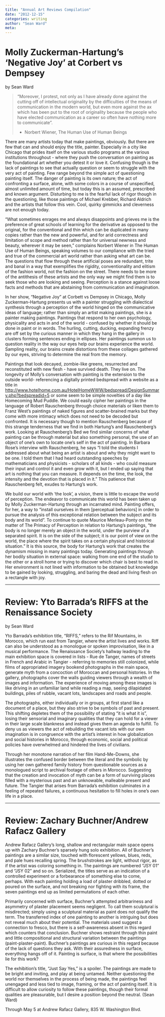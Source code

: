 ```yaml
---
title: "Annual Art Reviews Compilation"
date: "2012-12-15"
categories: writing
author: "Sean Ward"
meta:
---
```

# Molly Zuckerman-Hartung’s ‘Negative Joy’ at Corbert vs Dempsey
by Sean Ward

> “Moreover, I protest, not only as I have already done against the cutting off of intellectual originality by the difficulties of the means of communication in the modern world, but even more against the ax which has been put to the root of originality because the people who have elected communication as a career so often have nothing more to communicate”.
> - Norbert Wiener, The Human Use of Human Beings

There are many artists today that make paintings, obviously. But there are few that can and should enjoy the title, painter. Especially in a city like Chicago that prides itself on the various studio programs at the various institutions throughout - where they push the conversation on painting as the foundational art whether you detest it or love it. Confusing though is the lack of paintings to see that actually question or seem to struggle with the very act of painting. Few range beyond the simple act of questioning painting itself. The danger of painting is its own nature; the act of confronting a surface, alone, with some colors in a course of unspecified, almost unlimited amount of time, but today this is an assumed, prescribed and known argument. Disturbing to me is the fearful lack of rigor though in the questioning, like those paintings of Michael Krebber, Richard Aldrich and the artists that follow this vein. Cool, quirky gimmicks and cleverness are not enough today. 

“What sometimes enrages me and always disappoints and grieves me is the preference of great schools of learning for the derivative as opposed to the original, for the conventional and thin which can be duplicated in many copies rather than the new and powerful, and for arid correctness and limitation of scope and method rather than for universal newness and beauty, wherever it may be seen,” complains Norbert Wiener in The Human Use of Human Beings, speaking volumes to our compliance with the tried and true of the commercial art world rather than asking what art can be. The questions that flow through these artificial poses are redundant, trite and banal in a way that exemplifies the rigidity, conventionality and elitism of the fashion world, not the fashion on the street. There needs to be more of the antithesis of these artists and the only way we might find them is to seek those who are looking and seeing. Perception is a stance against loose facts and methods that are abstaining from communication and imagination. 

In her show, “Negative Joy” at Corbett vs Dempsey in Chicago, Molly Zuckerman-Hartung presents us with a painter struggling with dialectical synthesis through a perception of the world hinged on the communicative ideas of language; rather than simply an artist making paintings, she is a painter making paintings. Paintings that respond to her own psychology, physicality and acts in and of the world - confused by whether it should be done in paint or in words. The hurling, cutting, ducking, expanding frenzy are off set by the curious manner in which they hang in the gallery in clusters forming sentences ending in ellipses. Her paintings summon us to question reality in the way our eyes help our brains experience the world. Sampling reality, our brains create distortions from these collages gathered by our eyes, striving to determine the real from the memory.

Paintings that look decayed, zombie-like greens, resurrected and reconstituted with new flesh - have survived death. They live on. The longevity of Molly’s conversation with painting is the extension to the outside world- referencing a digitally printed bedspread with a website as a title in http://www.hotelhome.com.au/HotelHomeWWW/bedspread/DesignSummary.php?bedspreadid=5 or some seem to be simple novelties of a day like Homecoming Mud Puddle. We could easily cipher her paintings in the language of Robert Rauschenberg through choice materials or liken them to Franz West’s paintings of naked figures and scatter-brained marks but they come with more intimacy which does not need to be decoded but confronted. It is necessary though to mention Rauschenberg because of this strange tenderness that we find in both Hartung’s and Rauschenberg’s work. Looking at Rauschenberg’s Bed we find similar concerns of what painting can be through material but also something personal, the use of an object of one’s own to locate one’s self in the act of painting. In Barbara Rose’s interview with Rauschenberg, he says “I told the students I addressed about what being an artist is about and why they might want to be one. I told them that I had heard outstanding speeches by mathematicians and physicists - scholars of all kinds - who could measure their input and control it and even grow with it, but I ended up saying that art is nothing that you can measure. It depends on the time, the look, the intensity and the devotion that is placed in it.” This patience that Rauschenberg felt, exudes to Hartung’s work.

We build our world with ‘the look’, a vision, there is little to escape the world of perception. The endeavor to communicate this world has been taken up by Molly Zuckerman-Hartung through an incarnated mind. Painting offers, for her, a way to “install ourselves in them [perceptual behaviors] in order to pursue the analysis of this exceptional relation between the subject and its body and its world”. To continue to quote Maurice Merleau-Ponty on the matter of The Primacy of Perception in relation to Hartung’s paintings, “the body is no longer merely an object in the world, under the purview of a separated spirit. It is on the side of the subject; it is our point of view on the world, the place where the spirit takes on a certain physical and historical situation.” It is this source, the body for Hartung’s work that creates the dynamism missing in many paintings today. Generating paintings through her bodily situation in external space: walking from one end of the studio to the other or a stroll home or trying to discover which chair is best to read in. Her environment is not lined with information to be obtained but knowledge to be gained by looking, struggling, and baring the dead and living flesh on a rectangle with joy.

---

# Review: Yto Barrada’s RIFFS at the Renaissance Society
by Sean Ward

Yto Barrada’s exhibition title, “RIFFS,” refers to the Rif Mountains, in Morocco, which run east from Tangier, where the artist lives and works. Riff can also be understood as a monologue or spoken improvisation, like in a musical performance. The Renaissance Society’s hallway leading to the main exhibition space is covered in lists - Rue de Tanger, names of streets in French and Arabic in Tangier - referring to memories still colonized, while films of appropriated imagery bookend photographs in the main space, generate myth from a concoction of Moroccan and personal histories. In the gallery, photographs cover the walls guiding viewers through a wealth of images and information. The experience of moving among these images is like driving in an unfamiliar land while reading a map, seeing dilapidated buildings, piles of rubble, vacant lots, landscapes and roads and people. 

The photographs, either individually or in groups, at first stand like a document of a place, but they also strive to be symbols of past and present. This shifting depletes them of the possibility of stating “it is what it is”, losing their sensorial and imaginary qualities that they can hold for a viewer in their large scale blankness and instead gives them an agenda to fulfill. To deny us as viewers the act of rebuilding the vacant lots with our own imagination is in congruence with the artist’s interest in how globalization and social histories in Morocco, through economic, social and political policies have overwhelmed and hindered the lives of civilians.

Through her monotone narration of her film Hand-Me-Downs, she illustrates the confused border between the literal and the symbolic by using her own gathered family history from questionable sources as a monologued script to archival footage of others in Morocco. Suggesting that the creation and invocation of myth can be a form of surviving places filled with a mysterious past and an unknowable, malleable present and future. The Tangier that arises from Barrada’s exhibition culminates in a feeling of repeated failures, a continuous hesitation to fill holes in one’s own life in a place.

---

# Review: Zachary Buchner/Andrew Rafacz Gallery

Andrew Rafacz Gallery’s long, shallow and rectangular main space opens up with Zachary Buchner’s sparsely hung solo exhibition. All of Buchner’s paintings are a similar size, touched with florescent yellows, blues, reds, and pale hues recalling spring. The brushstrokes are light, without rigor, as if the artist was coloring something in. The paintings are numbered “JSY 01” and “JSY 02” and so on. Serialized, the titles serve as an indication of a controlled experiment or a forbearance of something else to come, perhaps. With each painting holding a load of plaster dribbled, dotted or poured on the surface, and not breaking nor fighting with its frame, the seven paintings end up as limited permutations of each other. 

Primarily concerned with surface, Buchner’s attempted arbitrariness and asymmetry of plaster placement seems negligent. To call them sculptural is misdirected; simply using a sculptural material as paint does not qualify the term. The transferred index of one painting to another is intriguing but does not reveal much about their potential. The materials used suggest a connection to fresco, but there is a self-awareness absent in this regard which counters that conclusion. Buchner shows restraint through thin paint and little compositional and structural variation between the paintings (paint-plaster-paint). Buchner’s paintings are curious in this regard because of the lack of questions they ask. With their assuredness in surface, everything hangs off of it. Painting is surface, is that where the possibilities lie for this work?

The exhibition’s title, “Just Say Yes,” is a spoiler. The paintings are made to be bright and inviting, and play at being untamed. Neither questioning the world nor themselves in the process of being made, the paintings feel unengaged and less tied to image, framing, or the act of painting itself.  It is difficult to allow curiosity to follow these paintings, though their formal qualities are pleasurable, but I desire a position beyond the neutral. (Sean Ward)

Through May 5 at Andrew Rafacz Gallery, 835 W. Washington Blvd.
